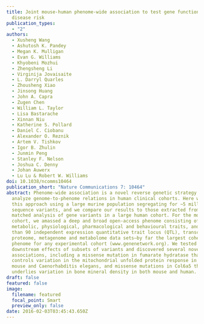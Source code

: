 ```yaml
---
title: Joint mouse-human phenome-wide association to test gene function and
  disease risk
publication_types:
  - "2"
authors:
  - Xusheng Wang
  - Ashutosh K. Pandey
  - Megan K. Mulligan
  - Evan G. Williams
  - Khyobeni Mozhui
  - Zhengsheng Li
  - Virginija Jovaisaite
  - L. Darryl Quarles
  - Zhousheng Xiao
  - Jinsong Huang
  - John A. Capra
  - Zugen Chen
  - William L. Taylor
  - Lisa Bastarache
  - Xinnan Niu
  - Katherine S. Pollard
  - Daniel C. Ciobanu
  - Alexander O. Reznik
  - Artem V. Tishkov
  - Igor B. Zhulin
  - Junmin Peng
  - Stanley F. Nelson
  - Joshua C. Denny
  - Johan Auwerx
  - Lu Lu & Robert W. Williams
doi: 10.1038/ncomms10464
publication_short: "Nature Communications 7: 10464"
abstract: Phenome-wide association is a novel reverse genetic strategy to
  analyze genome-to-phenome relations in human clinical cohorts. Here we test
  this approach using a large murine population segregating for ∼5 million
  sequence variants, and we compare our results to those extracted from a
  matched analysis of gene variants in a large human cohort. For the mouse
  cohort, we amassed a deep and broad open-access phenome consisting of ∼4,500
  metabolic, physiological, pharmacological and behavioural traits, and more
  than 90 independent expression quantitative trait locus (QTL), transcriptome,
  proteome, metagenome and metabolome data sets—by far the largest coherent
  phenome for any experimental cohort (www.genenetwork.org). We tested
  downstream effects of subsets of variants and discovered several novel
  associations, including a missense mutation in fumarate hydratase that
  controls variation in the mitochondrial unfolded protein response in both
  mouse and Caenorhabditis elegans, and missense mutations in Col6a5 that
  underlies variation in bone mineral density in both mouse and human.
draft: false
featured: false
image:
  filename: featured
  focal_point: Smart
  preview_only: false
date: 2016-02-03T03:45:43.650Z
---
```

